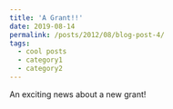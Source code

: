 ```yaml
---
title: 'A Grant!!'
date: 2019-08-14
permalink: /posts/2012/08/blog-post-4/
tags:
  - cool posts
  - category1
  - category2
---
```


An exciting news about a new grant! 
